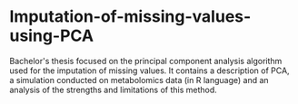 # Imputation-of-missing-values-using-PCA

Bachelor's thesis focused on the principal component analysis algorithm used for the
imputation of missing values. It contains a description of PCA, a simulation conducted
on metabolomics data (in R language) and an analysis of the strengths and limitations of
this method.
